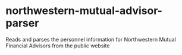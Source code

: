 # northwestern-mutual-advisor-parser
Reads and parses the personnel information for Northwestern Mutual Financial Advisors from the public website
